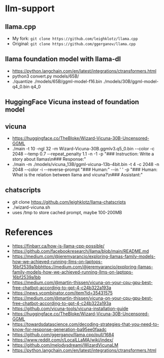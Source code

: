 # llm-support

## llama.cpp
- My fork: `git clone https://github.com/leighklotz/llama.cpp`
- Original: `git clone https://github.com/ggerganov/llama.cpp`

## llama foundation model with llama-dl
- https://python.langchain.com/en/latest/integrations/ctransformers.html
- python3 convert.py models/65B/
- ./quantize ./models/65B/ggml-model-f16.bin ./models/30B/ggml-model-q4_0.bin q4_0

## HuggingFace Vicuna instead of foundation model

## vicuna
- https://huggingface.co/TheBloke/Wizard-Vicuna-30B-Uncensored-GGML
- ./main -t 10 -ngl 32 -m Wizard-Vicuna-30B.ggmlv3.q5_0.bin --color -c 2048 --temp 0.7 --repeat_penalty 1.1 -n -1 -p "### Instruction: Write a story about llamas\n### Response:"
- ./main -m ./models/vicuna_13B/ggml-vicuna-13b-4bit.bin -t 4 -c 2048 -n 2048 --color -i --reverse-prompt "### Human:" --in ' ' -p "### Human: What is the relation between llama and vicuna?\n### Assistant:"
## chatscripts
- git clone https://github.com/leighklotz/llama-chatscripts
- ./wizard-vicuna.sh
- uses /tmp to store cached prompt, maybe 100-200MB

# References
- https://finbarr.ca/how-is-llama-cpp-possible/
- https://github.com/facebookresearch/llama/blob/main/README.md
- https://medium.com/@jeremyarancio/exploring-llamas-family-models-how-we-achieved-running-llms-on-laptops-16bf2539a1bbhttps://medium.com/@jeremyarancio/exploring-llamas-family-models-how-we-achieved-running-llms-on-laptops-16bf2539a1bb
- https://medium.com/@martin-thissen/vicuna-on-your-cpu-gpu-best-free-chatbot-according-to-gpt-4-c24b322a193a
- https://news.ycombinator.com/item?id=35431575
- https://medium.com/@martin-thissen/vicuna-on-your-cpu-gpu-best-free-chatbot-according-to-gpt-4-c24b322a193a
- https://github.com/vicuna-tools/vicuna-installation-guide
- https://huggingface.co/TheBloke/Wizard-Vicuna-30B-Uncensored-GGML
- https://towardsdatascience.com/decoding-strategies-that-you-need-to-know-for-response-generation-ba95ee0faadc
- https://github.com/ggerganov/llama.cpp/pull/1684
- https://www.reddit.com/r/LocalLLaMA/wiki/index/
- https://github.com/melodysdreamj/WizardVicunaLM
- https://python.langchain.com/en/latest/integrations/ctransformers.html
